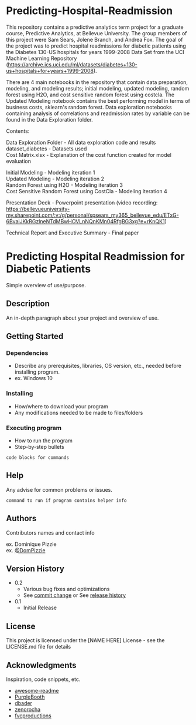 # Predicting-Hospital-Readmission

This repository contains a predictive analytics term project for a graduate course, Predictive Analytics, at Bellevue University. The group members of this project were Sam Sears, Jolene Branch, and Andrea Fox. The goal of the project was to predict hospital readmissions for diabetic patients using the Diabetes 130-US hospitals for years 1999-2008 Data Set from the UCI Machine Learning Repository (https://archive.ics.uci.edu/ml/datasets/diabetes+130-us+hospitals+for+years+1999-2008).

There are 4 main notebooks in the repository that contain data preparation, modeling, and modeling results; initial modeling, updated modeling, random forest using H2O, and cost sensitive random forest using costcla. The Updated Modeling notebook contains the best performing model in terms of business costs, sklearn's random forest. Data exploration notebooks containing analysis of correlations and readmission rates by variable can be found in the Data Exploration folder.

Contents:

Data Exploration Folder - All data exploration code and results  
dataset_diabetes - Datasets used  
Cost Matrix.xlsx - Explanation of the cost function created for model evaluation  
  
Initial Modeling - Modeling iteration 1  
Updated Modeling - Modeling iteration 2  
Random Forest using H2O - Modeling iteration 3  
Cost Sensitive Random Forest using CostCla - Modeling iteration 4  
  
Presentation Deck - Powerpoint presentation (video recording: https://bellevueuniversity-my.sharepoint.com/:v:/g/personal/spsears_my365_bellevue_edu/ETxG-6BvaiJKkRGzlneNTdMBwHOVLnNQnKMn04RfgBG3xg?e=rKnQK1)  

Technical Report and Executive Summary - Final paper  

# Predicting Hospital Readmission for Diabetic Patients

Simple overview of use/purpose.

## Description

An in-depth paragraph about your project and overview of use.

## Getting Started

### Dependencies

* Describe any prerequisites, libraries, OS version, etc., needed before installing program.
* ex. Windows 10

### Installing

* How/where to download your program
* Any modifications needed to be made to files/folders

### Executing program

* How to run the program
* Step-by-step bullets
```
code blocks for commands
```

## Help

Any advise for common problems or issues.
```
command to run if program contains helper info
```

## Authors

Contributors names and contact info

ex. Dominique Pizzie  
ex. [@DomPizzie](https://twitter.com/dompizzie)

## Version History

* 0.2
    * Various bug fixes and optimizations
    * See [commit change]() or See [release history]()
* 0.1
    * Initial Release

## License

This project is licensed under the [NAME HERE] License - see the LICENSE.md file for details

## Acknowledgments

Inspiration, code snippets, etc.
* [awesome-readme](https://github.com/matiassingers/awesome-readme)
* [PurpleBooth](https://gist.github.com/PurpleBooth/109311bb0361f32d87a2)
* [dbader](https://github.com/dbader/readme-template)
* [zenorocha](https://gist.github.com/zenorocha/4526327)
* [fvcproductions](https://gist.github.com/fvcproductions/1bfc2d4aecb01a834b46)
